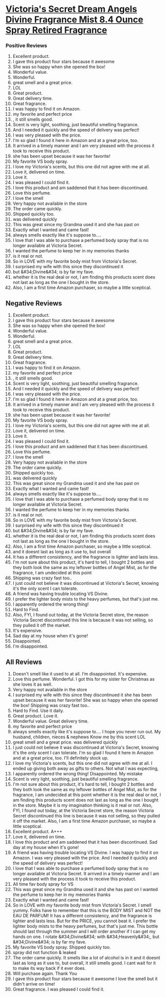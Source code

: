 # [Victoria&#x27;s Secret Dream Angels Divine Fragrance Mist 8.4 Ounce Spray Retired Fragrance](https://products.checkmycream.com/products/Victoria&#x27;s-Secret-Dream-Angels-Divine-Fragrance-Mist-8.4-Ounce-Spray-Retired-Fragrance.html)

### Positive Reviews

<ol>
      <li>Excellent product.</li>
      <li>I gave this product four stars because it awesome</li>
      <li>She was so happy when she opened the box!</li>
      <li>Wonderful value.  </li>
      <li>Wonderful.</li>
      <li>great smell and a great price.</li>
      <li>LOL</li>
      <li>Great product.  </li>
      <li>Great delivery time.</li>
      <li>Great fragrance.  </li>
      <li>I was happy to find it on Amazon.</li>
      <li>my favorite and perfect price</li>
      <li>, it still smells good.</li>
      <li>Scent is very light, soothing, just beautiful smelling fragrance.</li>
      <li>And I needed it quickly and the speed of delivery was perfect!</li>
      <li>I was very pleased with the price.</li>
      <li>I&#x27;m so glad I found it here in Amazon and at a great price, too.</li>
      <li>It arrived in a timely manner and I am very pleased with the process it took to receive this product.</li>
      <li>she has been upset because it was her favorite!</li>
      <li>My favorite VS body spray.</li>
      <li>I love my Victoria&#x27;s scents, but this one did not agree with me at all.  </li>
      <li>Love it, delivered on time.</li>
      <li>Love it.</li>
      <li>I was pleased I could find it.</li>
      <li>I love this product and am saddened that it has been discontinued.  </li>
      <li>Love this perfume.</li>
      <li>I love the smell</li>
      <li>Very happy not available in the store</li>
      <li>The order came quickly.</li>
      <li>Shipped quickly too.</li>
      <li>was delivered quickly</li>
      <li>This was great since my Grandma used it and she has past on</li>
      <li>Exactly what I wanted and came fast!</li>
      <li>always smells exactly like it&#x27;s suppose to....</li>
      <li>I love that I was able to purchase a perfumed body spray that is no longer available at Victoria Secret.</li>
      <li>I wanted the perfume to keep her in my memories thanks</li>
      <li>is it real or not.  </li>
      <li>So in LOVE with my favorite body mist from Victoria&#x27;s Secret.  </li>
      <li>I surprised my wife with this since they discontinued it</li>
      <li>but &amp;#34;Divine&amp;#34; is by far my fave.</li>
      <li>whether it is the real deal or not, I am finding this products scent does not last as long as the one I bought in the store.  </li>
      <li>Also, I am a first time Amazon purchaser, so maybe a little sceptical.</li>
</ol>


<h2>Negative Reviews</h2>
<ol>
<li> Excellent product.</li>
<li> I gave this product four stars because it awesome</li>
<li> She was so happy when she opened the box!</li>
<li> Wonderful value.  </li>
<li> Wonderful.</li>
<li> great smell and a great price.</li>
<li> LOL</li>
<li> Great product.  </li>
<li> Great delivery time.</li>
<li> Great fragrance.  </li>
<li> I was happy to find it on Amazon.</li>
<li> my favorite and perfect price</li>
<li> , it still smells good.</li>
<li> Scent is very light, soothing, just beautiful smelling fragrance.</li>
<li> And I needed it quickly and the speed of delivery was perfect!</li>
<li> I was very pleased with the price.</li>
<li> I&#x27;m so glad I found it here in Amazon and at a great price, too.</li>
<li> It arrived in a timely manner and I am very pleased with the process it took to receive this product.</li>
<li> she has been upset because it was her favorite!</li>
<li> My favorite VS body spray.</li>
<li> I love my Victoria&#x27;s scents, but this one did not agree with me at all.  </li>
<li> Love it, delivered on time.</li>
<li> Love it.</li>
<li> I was pleased I could find it.</li>
<li> I love this product and am saddened that it has been discontinued.  </li>
<li> Love this perfume.</li>
<li> I love the smell</li>
<li> Very happy not available in the store</li>
<li> The order came quickly.</li>
<li> Shipped quickly too.</li>
<li> was delivered quickly</li>
<li> This was great since my Grandma used it and she has past on</li>
<li> Exactly what I wanted and came fast!</li>
<li> always smells exactly like it&#x27;s suppose to....</li>
<li> I love that I was able to purchase a perfumed body spray that is no longer available at Victoria Secret.</li>
<li> I wanted the perfume to keep her in my memories thanks</li>
<li> is it real or not.  </li>
<li> So in LOVE with my favorite body mist from Victoria&#x27;s Secret.  </li>
<li> I surprised my wife with this since they discontinued it</li>
<li> but &amp;#34;Divine&amp;#34; is by far my fave.</li>
<li> whether it is the real deal or not, I am finding this products scent does not last as long as the one I bought in the store.  </li>
<li> Also, I am a first time Amazon purchaser, so maybe a little sceptical.</li>
<li> and it doesnt last as long as it use to,  but overall</li>
<li> It has a different consistency, and the fragrance is lighter and lasts less.  </li>
<li> I&#x27;m not sure about this product, it&#x27;s hard to tell, I bought 2 bottles and they both look the same as my leftover bottles of Angel Mist, as for the fragrance, I am undecided at this point</li>
<li> Shipping was crazy fast too..</li>
<li> I just could not believe it was discontinued at Victoria&#x27;s Secret, knowing it&#x27;s the only scent I can tolerate.</li>
<li> A friend was having trouble locating VS Divine.</li>
<li> I prefer the lighter body mists to the heavy perfumes, but that&#x27;s just me.  </li>
<li> I apparently ordered the wrong thing!  </li>
<li> Hard to Find.  </li>
<li> Also, FYI, I found out today, at the Victoria Secret store, the reason Victoria Secret discontinued this line is because it was not selling, so they pulled it off the market.  </li>
<li> It&#x27;s expensive.</li>
<li> Sad day at my house when it&#x27;s gone!</li>
<li> Disappointed.  </li>
<li> I&#x27;m disappointed.  </li>
</ol>

<h2>All Reviews</h2>

<ol>
    <li> Doesn&#x27;t smell like it used to at all. I&#x27;m disappointed.  It&#x27;s expensive.</li>
    <li> Love this perfume. Wonderful. I got this for my sister for Christmas as she loves it as well.</li>
    <li> Very happy not available in the store</li>
    <li> I surprised my wife with this since they discontinued it she has been upset because it was her favorite! She was so happy when she opened the box! Shipping was crazy fast too..</li>
    <li> Hard to Find.  Use it daily.</li>
    <li> Great product.  Love it.</li>
    <li> Wonderful value.  Great delivery time.</li>
    <li> my favorite and perfect price</li>
    <li> always smells exactly like it&#x27;s suppose to.... I hope you never run out. My husband, children, nieces &amp; nephews Know me by this scent LOL</li>
    <li> great smell and a great price. was delivered quickly</li>
    <li> I just could not believe it was discontinued at Victoria&#x27;s Secret, knowing it&#x27;s the only scent I can tolerate. I&#x27;m so glad I found it here in Amazon and at a great price, too. I&#x27;ll definitely stock up.</li>
    <li> I love my Victoria&#x27;s scents, but this one did not agree with me at all.  I ended up giving both away as gifts to others. Not what I was expecting,</li>
    <li> I apparently ordered the wrong thing!  Disappointed.  My mistake</li>
    <li> Scent is very light, soothing, just beautiful smelling fragrance.</li>
    <li> I&#x27;m not sure about this product, it&#x27;s hard to tell, I bought 2 bottles and they both look the same as my leftover bottles of Angel Mist, as for the fragrance, I am undecided at this point whether it is the real deal or not, I am finding this products scent does not last as long as the one I bought in the store.  Maybe it is my imagination thinking is it real or not.  Also, FYI, I found out today, at the Victoria Secret store, the reason Victoria Secret discontinued this line is because it was not selling, so they pulled it off the market.  Also, I am a first time Amazon purchaser, so maybe a little sceptical.</li>
    <li> Excellent product. A+++</li>
    <li> Love it, delivered on time.</li>
    <li> I love this product and am saddened that it has been discontinued.  Sad day at my house when it&#x27;s gone!</li>
    <li> A friend was having trouble locating VS Divine. I was happy to find it on Amazon. I was very pleased with the price. And I needed it quickly and the speed of delivery was perfect!</li>
    <li> I love that I was able to purchase a perfumed body spray that is no longer available at Victoria Secret. It arrived in a timely manner and I am very pleased with the process it took to receive this product.</li>
    <li> All time fav body spray for VS</li>
    <li> This was great since my Grandma used it and she has past on I wanted the perfume to keep her in my memories thanks</li>
    <li> Exactly what I wanted and came fast!</li>
    <li> So in LOVE with my favorite body mist from Victoria&#x27;s Secret.  I smell yummy.  Folks have to remember that this is the BODY MIST and NOT the EAU DE PARFUM!  It has a different consistency, and the fragrance is lighter and lasts less.  But for the PRICE, you cannot beat it.  I prefer the lighter body mists to the heavy perfumes, but that&#x27;s just me.  This bottle should last through the summer and I will order another if I can get my hands on one.  I rotate &amp;#34;Divine&amp;#34; with &amp;#34;Heavenly&amp;#34;, but &amp;#34;Divine&amp;#34; is by far my fave.</li>
    <li> My favorite VS body spray. Shipped quickly too.</li>
    <li> spray did not function &amp; leaked</li>
    <li> The order came quickly. It smells like a lot of alcohol is in it and it doesnt last as long as it use to,  but overall, it still smells good. I cant wait for it to make its way back if it ever  does.</li>
    <li> Will purchase again.  Thank You</li>
    <li> I gave this product four stars because it awesome I love the smell but it didn&#x27;t arrive on time!</li>
    <li> Great fragrance.  I was pleased I could find it.</li>
</ol>





